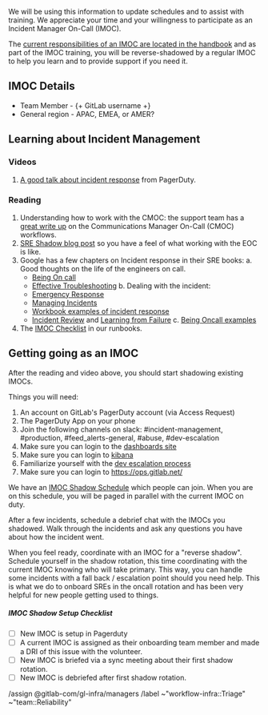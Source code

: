 <!-- title the issue: IMOC Rotation - Team Member Name -->

We will be using this information to update schedules and to assist with training. We appreciate your time and your willingness to participate as an Incident Manager On-Call (IMOC).

The [current responsibilities of an IMOC are located in the handbook](https://about.gitlab.com/handbook/engineering/infrastructure/incident-management/#incident-manager-on-call-imoc-responsibilities) and as part of the IMOC training, you will be reverse-shadowed by a regular IMOC to help you learn and to provide support if you need it.

## IMOC Details
- Team Member - {+ GitLab username +}
- General region - APAC, EMEA, or AMER?

## Learning about Incident Management 

### Videos
1. [A good talk about incident response](https://www.youtube.com/watch?v=4ZHFPiRXJls) from PagerDuty.

### Reading
1. Understanding how to work with the CMOC: the support team has a [great write up](/handbook/support/workflows/cmoc_workflows.html) on the Communications Manager On-Call (CMOC) workflows.
2. [SRE Shadow blog post](https://about.gitlab.com/blog/2020/04/13/lm-sre-shadow/) so you have a feel of what working with the EOC is like. 
3. Google has a few chapters on Incident response in their SRE books:
  a. Good thoughts on the life of the engineers on call.
   * [Being On call](https://sre.google/sre-book/being-on-call/)
   * [Effective Troubleshooting](https://sre.google/sre-book/effective-troubleshooting/)
  b. Dealing with the incident:
   * [Emergency Response](https://sre.google/sre-book/emergency-response/)
   * [Managing Incidents](https://sre.google/sre-book/managing-incidents/)
   * [Workbook examples of incident response](https://sre.google/workbook/incident-response/)
   * [Incident Review](https://sre.google/sre-book/postmortem-culture/) and [Learning from Failure](https://sre.google/workbook/postmortem-culture/)
  c. [Being Oncall examples](https://sre.google/workbook/on-call/)
4. The [IMOC Checklist](https://gitlab.com/gitlab-com/runbooks/-/blob/master/incidents/general_incidents.md#imoc-checklist) in our runbooks.

## Getting going as an IMOC
After the reading and video above, you should start shadowing existing IMOCs.  

Things you will need:
1. An account on GitLab's PagerDuty account (via Access Request)
2. The PagerDuty App on your phone
3. Join the following channels on slack: #incident-management, #production, #feed_alerts-general, #abuse, #dev-escalation
4. Make sure you can login to the [dashboards site](https://dashboards.gitlab.net/d/RZmbBr7mk/gitlab-triage)
5. Make sure you can login to [kibana](https://log.gprd.gitlab.net/) 
6. Familiarize yourself with the [dev escalation process](/handbook/engineering/development/processes/Infra-Dev-Escalation/process.html)
7. Make sure you can login to https://ops.gitlab.net/

We have an [IMOC Shadow Schedule](https://gitlab.pagerduty.com/schedules#P3HRRXW) which people can join.
When you are on this schedule, you will be paged in parallel with the current IMOC on duty.  

After a few incidents, schedule a debrief chat with the IMOCs you shadowed.  Walk through the incidents and ask
any questions you have about how the incident went.

When you feel ready, coordinate with an IMOC for a "reverse shadow".  Schedule yourself in the shadow rotation, 
this time coordinating with the current IMOC knowing who will take primary.  This way, you can handle some incidents
with a fall back / escalation point should you need help.  This is what we do to onboard SREs in the oncall rotation 
and has been very helpful for new people getting used to things.

##### IMOC Shadow Setup Checklist
- [ ] New IMOC is setup in Pagerduty
- [ ] A current IMOC is assigned as their onboarding team member and made a DRI of this issue with the volunteer.
- [ ] New IMOC is briefed via a sync meeting about their first shadow rotation.
- [ ] New IMOC is debriefed after first shadow rotation.

/assign @gitlab-com/gl-infra/managers 
/label ~"workflow-infra::Triage" ~"team::Reliability" 
